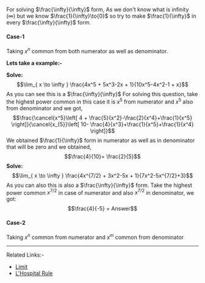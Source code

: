  For solving $\frac{\infty}{\infty}$ form, As we don't know what is infinity ($\infty$) but we know $\frac{1}{\infty}\to{0}$ so try to make $\frac{1}{\infty}$ in every $\frac{\infty}{\infty}$ form.

#### Case-1
Taking $x^n$ common from both numerator as well as denominator.

 **Lets take a example:-** 
 
 **Solve:** $$\lim_{ x \to \infty } \frac{4x^5 + 5x^3-2x + 1}{10x^5-4x^2-1 + x}$$
As you can see this is a $\frac{\infty}{\infty}$
For solving this question, take the highest power common in this case it is $x^5$ from numerator and $x^5$ also from denominator and we got, 
 $$\frac{\cancel{x^5}\left[ 4 + \frac{5}{x^2}-\frac{2}{x^4}+\frac{1}{x^5} \right]}{\cancel{x_{5}}\left[ 10- \frac{4}{x^3}+\frac{1}{x^5}+\frac{1}{x^4} \right]}$$
 We obtained $\frac{1}{\infty}$ form in numerator as well as in denominator that will be zero and we obtained,
 $$\frac{4}{10}= \frac{2}{5}$$
**Solve:** $$\lim_{ x \to \infty } \frac{4x^{7/2} + 3x^2-5x + 1}{7x^2-5x^{7/2}+3}$$ 
As you can also this is also a $\frac{\infty}{\infty}$ form. Take the highest power common $x^{7/2}$ in case of numerator and also $x^{7/2}$ in denominator, we got: 
$$\frac{4}{-5} = Answer$$ 

#### Case-2
Taking  $x^n$ common from numerator and $x^m$ common  from denominator 



---
Related Links:-
- [Limit](Limit.md) 
- [L'Hospital Rule](L'Hospital%20Rule.md) 
